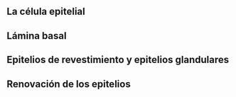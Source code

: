La célula epitelial
---
Lámina basal
---
Epitelios de revestimiento y epitelios glandulares
---
Renovación de los epitelios
---
